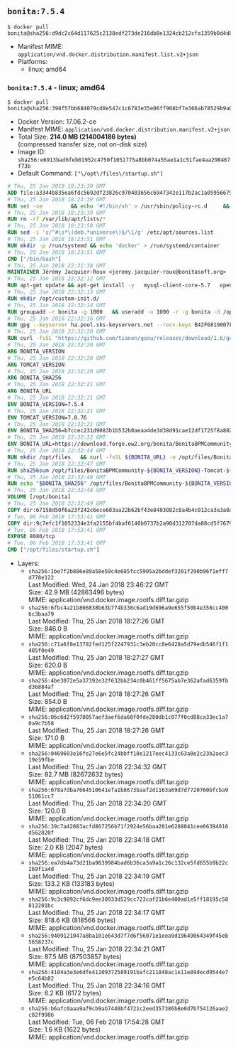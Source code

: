 ## `bonita:7.5.4`

```console
$ docker pull bonita@sha256:d9dc2c64d117625c2138edf273de216db8e1324cb212cfa1359b0d4d846a4571
```

-	Manifest MIME: `application/vnd.docker.distribution.manifest.list.v2+json`
-	Platforms:
	-	linux; amd64

### `bonita:7.5.4` - linux; amd64

```console
$ docker pull bonita@sha256:398f57bb684079cd8e547c1c6783e35e06ff908bf7e366ab78529b9a061a9b02
```

-	Docker Version: 17.06.2-ce
-	Manifest MIME: `application/vnd.docker.distribution.manifest.v2+json`
-	Total Size: **214.0 MB (214004186 bytes)**  
	(compressed transfer size, not on-disk size)
-	Image ID: `sha256:e6913bad6feb01952c4750f1051775a8bb074a55ae1a1c51fae4aa290467f73b`
-	Default Command: `["\/opt\/files\/startup.sh"]`

```dockerfile
# Thu, 25 Jan 2018 18:23:30 GMT
ADD file:a3344b835ea6fdc5692df23826c970403656c6947342e117b2ac1a05956679af in / 
# Thu, 25 Jan 2018 18:23:39 GMT
RUN set -xe 		&& echo '#!/bin/sh' > /usr/sbin/policy-rc.d 	&& echo 'exit 101' >> /usr/sbin/policy-rc.d 	&& chmod +x /usr/sbin/policy-rc.d 		&& dpkg-divert --local --rename --add /sbin/initctl 	&& cp -a /usr/sbin/policy-rc.d /sbin/initctl 	&& sed -i 's/^exit.*/exit 0/' /sbin/initctl 		&& echo 'force-unsafe-io' > /etc/dpkg/dpkg.cfg.d/docker-apt-speedup 		&& echo 'DPkg::Post-Invoke { "rm -f /var/cache/apt/archives/*.deb /var/cache/apt/archives/partial/*.deb /var/cache/apt/*.bin || true"; };' > /etc/apt/apt.conf.d/docker-clean 	&& echo 'APT::Update::Post-Invoke { "rm -f /var/cache/apt/archives/*.deb /var/cache/apt/archives/partial/*.deb /var/cache/apt/*.bin || true"; };' >> /etc/apt/apt.conf.d/docker-clean 	&& echo 'Dir::Cache::pkgcache ""; Dir::Cache::srcpkgcache "";' >> /etc/apt/apt.conf.d/docker-clean 		&& echo 'Acquire::Languages "none";' > /etc/apt/apt.conf.d/docker-no-languages 		&& echo 'Acquire::GzipIndexes "true"; Acquire::CompressionTypes::Order:: "gz";' > /etc/apt/apt.conf.d/docker-gzip-indexes 		&& echo 'Apt::AutoRemove::SuggestsImportant "false";' > /etc/apt/apt.conf.d/docker-autoremove-suggests
# Thu, 25 Jan 2018 18:23:39 GMT
RUN rm -rf /var/lib/apt/lists/*
# Thu, 25 Jan 2018 18:23:50 GMT
RUN sed -i 's/^#\s*\(deb.*universe\)$/\1/g' /etc/apt/sources.list
# Thu, 25 Jan 2018 18:23:51 GMT
RUN mkdir -p /run/systemd && echo 'docker' > /run/systemd/container
# Thu, 25 Jan 2018 18:23:51 GMT
CMD ["/bin/bash"]
# Thu, 25 Jan 2018 22:31:38 GMT
MAINTAINER Jérémy Jacquier-Roux <jeremy.jacquier-roux@bonitasoft.org>
# Thu, 25 Jan 2018 22:32:12 GMT
RUN apt-get update && apt-get install -y   mysql-client-core-5.7   openjdk-8-jre-headless   postgresql-client   unzip   curl   zip   && rm -rf /var/lib/apt/lists/*
# Thu, 25 Jan 2018 22:32:13 GMT
RUN mkdir /opt/custom-init.d/
# Thu, 25 Jan 2018 22:32:14 GMT
RUN groupadd -r bonita -g 1000   && useradd -u 1000 -r -g bonita -d /opt/bonita/ -s /sbin/nologin -c "Bonita User" bonita
# Thu, 25 Jan 2018 22:32:16 GMT
RUN gpg --keyserver ha.pool.sks-keyservers.net --recv-keys B42F6819007F00F88E364FD4036A9C25BF357DD4
# Thu, 25 Jan 2018 22:32:20 GMT
RUN curl -fsSL "https://github.com/tianon/gosu/releases/download/1.6/gosu-$(dpkg --print-architecture)" -o /usr/local/bin/gosu   && curl -fsSL "https://github.com/tianon/gosu/releases/download/1.6/gosu-$(dpkg --print-architecture).asc" -o /usr/local/bin/gosu.asc   && gpg --verify /usr/local/bin/gosu.asc   && rm /usr/local/bin/gosu.asc   && chmod +x /usr/local/bin/gosu
# Thu, 25 Jan 2018 22:32:20 GMT
ARG BONITA_VERSION
# Thu, 25 Jan 2018 22:32:20 GMT
ARG TOMCAT_VERSION
# Thu, 25 Jan 2018 22:32:20 GMT
ARG BONITA_SHA256
# Thu, 25 Jan 2018 22:32:21 GMT
ARG BONITA_URL
# Thu, 25 Jan 2018 22:32:21 GMT
ENV BONITA_VERSION=7.5.4
# Thu, 25 Jan 2018 22:32:21 GMT
ENV TOMCAT_VERSION=7.0.76
# Thu, 25 Jan 2018 22:32:21 GMT
ENV BONITA_SHA256=b7ccec231d9083b1b532b0aeaa4de3d38d91cae12df1725f8a802be5be170d21
# Thu, 25 Jan 2018 22:32:32 GMT
ENV BONITA_URL=https://download.forge.ow2.org/bonita/BonitaBPMCommunity-7.5.4-Tomcat-7.0.76.zip
# Thu, 25 Jan 2018 22:32:44 GMT
RUN mkdir /opt/files   && curl -fsSL ${BONITA_URL} -o /opt/files/BonitaBPMCommunity-${BONITA_VERSION}-Tomcat-${TOMCAT_VERSION}.zip
# Thu, 25 Jan 2018 22:32:47 GMT
RUN sha256sum /opt/files/BonitaBPMCommunity-${BONITA_VERSION}-Tomcat-${TOMCAT_VERSION}.zip
# Thu, 25 Jan 2018 22:32:48 GMT
RUN echo "$BONITA_SHA256" /opt/files/BonitaBPMCommunity-${BONITA_VERSION}-Tomcat-${TOMCAT_VERSION}.zip | sha256sum -c -
# Thu, 25 Jan 2018 22:32:48 GMT
VOLUME [/opt/bonita]
# Thu, 25 Jan 2018 22:32:49 GMT
COPY dir:67158d50f6a23f242c6ece683aa22b62bf43e8403082c8a4b4c012ca3a3a0ac5 in /opt/files 
# Tue, 06 Feb 2018 17:53:41 GMT
COPY dir:9c7efc1f1052334e3fa2155bf4baf6140b0737b2a90d312707da88cd5f7679da in /opt/templates 
# Tue, 06 Feb 2018 17:53:41 GMT
EXPOSE 8080/tcp
# Tue, 06 Feb 2018 17:53:41 GMT
CMD ["/opt/files/startup.sh"]
```

-	Layers:
	-	`sha256:1be7f2b886e89a58e59c4e685fcc5905a26ddef3201f290b96f1eff7d778e122`  
		Last Modified: Wed, 24 Jan 2018 23:46:22 GMT  
		Size: 42.9 MB (42863496 bytes)  
		MIME: application/vnd.docker.image.rootfs.diff.tar.gzip
	-	`sha256:6fbc4a21b806838b63b774b338c6ad19d696a9e655f50b4e358cc4006c3baa79`  
		Last Modified: Thu, 25 Jan 2018 18:27:26 GMT  
		Size: 846.0 B  
		MIME: application/vnd.docker.image.rootfs.diff.tar.gzip
	-	`sha256:c71a6f8e13782fed125f2247931c3eb20cc0e6428a5d79edb546f1f1405f0e49`  
		Last Modified: Thu, 25 Jan 2018 18:27:27 GMT  
		Size: 620.0 B  
		MIME: application/vnd.docker.image.rootfs.diff.tar.gzip
	-	`sha256:4be3072e5a37392e32f632bb234c0b461ff5675ab7e362afad6359fbd36884af`  
		Last Modified: Thu, 25 Jan 2018 18:27:26 GMT  
		Size: 854.0 B  
		MIME: application/vnd.docker.image.rootfs.diff.tar.gzip
	-	`sha256:06c6d2f5970057aef3aef6da60f0fde280db1c077f0cd88ca33ec1a70a9c7b58`  
		Last Modified: Thu, 25 Jan 2018 18:27:26 GMT  
		Size: 171.0 B  
		MIME: application/vnd.docker.image.rootfs.diff.tar.gzip
	-	`sha256:0469603e16fe27e6e5fc24bbff10e1217eec4133c63a0e2c23b2aec319e39fbe`  
		Last Modified: Thu, 25 Jan 2018 22:34:32 GMT  
		Size: 82.7 MB (82672632 bytes)  
		MIME: application/vnd.docker.image.rootfs.diff.tar.gzip
	-	`sha256:078a7dba7664510641efa1b8673baaf2d1163a69d7d7720760bfcba951061cc7`  
		Last Modified: Thu, 25 Jan 2018 22:34:20 GMT  
		Size: 120.0 B  
		MIME: application/vnd.docker.image.rootfs.diff.tar.gzip
	-	`sha256:39c7a42083acfd867256b71f2924e56baa201e6288041cee66394016d562820f`  
		Last Modified: Thu, 25 Jan 2018 22:34:18 GMT  
		Size: 2.0 KB (2047 bytes)  
		MIME: application/vnd.docker.image.rootfs.diff.tar.gzip
	-	`sha256:ea7db4a73d21ba9839984bad6b36ca3a9a1c26c132ce5fd655b9b22c269f1a4d`  
		Last Modified: Thu, 25 Jan 2018 22:34:19 GMT  
		Size: 133.2 KB (133183 bytes)  
		MIME: application/vnd.docker.image.rootfs.diff.tar.gzip
	-	`sha256:9c3c9892cf6dc9ee30933d529cc723caf21b6e400ad1e5ff18195c58812201bc`  
		Last Modified: Thu, 25 Jan 2018 22:34:17 GMT  
		Size: 818.6 KB (818566 bytes)  
		MIME: application/vnd.docker.image.rootfs.diff.tar.gzip
	-	`sha256:9409121047a8ba101e643d7f7d6f56071e1eea9d19649064349f45eb5658237c`  
		Last Modified: Thu, 25 Jan 2018 22:34:21 GMT  
		Size: 87.5 MB (87503857 bytes)  
		MIME: application/vnd.docker.image.rootfs.diff.tar.gzip
	-	`sha256:4104a3e3e6dfe41109372589191bafc211848ac1e11e89decd9544e7e5c64b82`  
		Last Modified: Thu, 25 Jan 2018 22:34:16 GMT  
		Size: 6.2 KB (6172 bytes)  
		MIME: application/vnd.docker.image.rootfs.diff.tar.gzip
	-	`sha256:b6afc0aaa9af9cb9ab7440bf4721c2eed357386b8e0d7b754126aae2c82f9986`  
		Last Modified: Tue, 06 Feb 2018 17:54:28 GMT  
		Size: 1.6 KB (1622 bytes)  
		MIME: application/vnd.docker.image.rootfs.diff.tar.gzip

